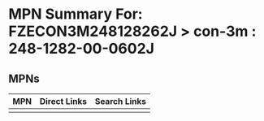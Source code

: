 



# MPN Summary For: FZECON3M248128262J > con-3m : 248-1282-00-0602J

## MPNs
  

|MPN|Direct Links|Search Links|
| :--- | :--- | :--- |
||||
